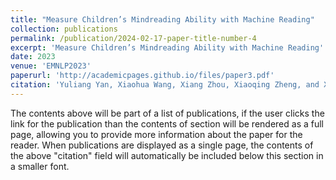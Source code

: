 ```yaml
---
title: "Measure Children’s Mindreading Ability with Machine Reading"
collection: publications
permalink: /publication/2024-02-17-paper-title-number-4
excerpt: 'Measure Children’s Mindreading Ability with Machine Reading'
date: 2023
venue: 'EMNLP2023'
paperurl: 'http://academicpages.github.io/files/paper3.pdf'
citation: 'Yuliang Yan, Xiaohua Wang, Xiang Zhou, Xiaoqing Zheng, and Xuanjing Huang. 2023. Measure Children’s Mindreading Ability with Machine Reading. In Findings of the Association for Computational Linguistics: EMNLP 2023, pages 8366–8375, Singapore. Association for Computational Linguistics.'
---
```


The contents above will be part of a list of publications, if the user clicks the link for the publication than the contents of section will be rendered as a full page, allowing you to provide more information about the paper for the reader. When publications are displayed as a single page, the contents of the above "citation" field will automatically be included below this section in a smaller font.
